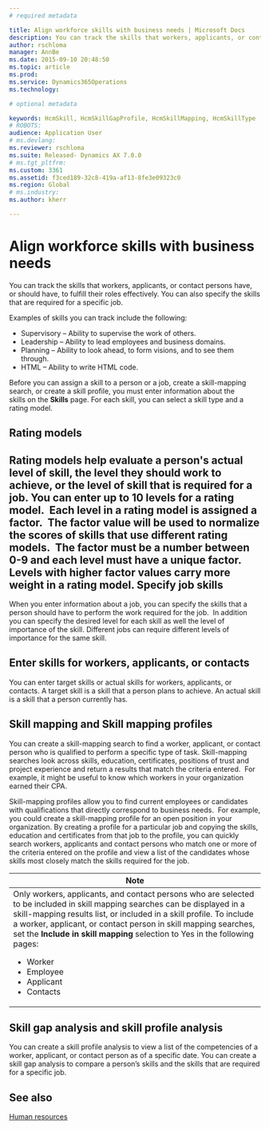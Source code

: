 ```yaml
---
# required metadata

title: Align workforce skills with business needs | Microsoft Docs
description: You can track the skills that workers, applicants, or contact persons have, or should have, to fulfill their roles effectively. You can also specify the skills that are required for a specific job.
author: rschloma
manager: AnnBe
ms.date: 2015-09-10 20:48:50
ms.topic: article
ms.prod: 
ms.service: Dynamics365Operations
ms.technology: 

# optional metadata

keywords: HcmSkill, HcmSkillGapProfile, HcmSkillMapping, HcmSkillType
# ROBOTS: 
audience: Application User
# ms.devlang: 
ms.reviewer: rschloma
ms.suite: Released- Dynamics AX 7.0.0
# ms.tgt_pltfrm: 
ms.custom: 3361
ms.assetid: f3ced189-32c8-419a-af13-8fe3e09323c0
ms.region: Global
# ms.industry: 
ms.author: kherr

---
```


# Align workforce skills with business needs

You can track the skills that workers, applicants, or contact persons have, or should have, to fulfill their roles effectively. You can also specify the skills that are required for a specific job.

Examples of skills you can track include the following:
-   Supervisory – Ability to supervise the work of others.
-   Leadership – Ability to lead employees and business domains.
-   Planning – Ability to look ahead, to form visions, and to see them through.
-   HTML – Ability to write HTML code.

Before you can assign a skill to a person or a job, create a skill-mapping search, or create a skill profile, you must enter information about the skills on the **Skills** page. For each skill, you can select a skill type and a rating model.

## Rating models
Rating models help evaluate a person's actual level of skill, the level they should work to achieve, or the level of skill that is required for a job. You can enter up to 10 levels for a rating model.  Each level in a rating model is assigned a factor.  The factor value will be used to normalize the scores of skills that use different rating models.  The factor must be a number between 0-9 and each level must have a unique factor.  Levels with higher factor values carry more weight in a rating model.
 Specify job skills
-------------------

When you enter information about a job, you can specify the skills that a person should have to perform the work required for the job.  In addition you can specify the desired level for each skill as well the level of importance of the skill. Different jobs can require different levels of importance for the same skill.

## Enter skills for workers, applicants, or contacts
You can enter target skills or actual skills for workers, applicants, or contacts. A target skill is a skill that a person plans to achieve. An actual skill is a skill that a person currently has.

## Skill mapping and Skill mapping profiles
You can create a skill-mapping search to find a worker, applicant, or contact person who is qualified to perform a specific type of task. Skill-mapping searches look across skills, education, certificates, positions of trust and project experience and return a results that match the criteria entered.  For example, it might be useful to know which workers in your organization earned their CPA.

Skill-mapping profiles allow you to find current employees or candidates with qualifications that directly correspond to business needs.  For example, you could create a skill-mapping profile for an open position in your organization. By creating a profile for a particular job and copying the skills, education and certificates from that job to the profile, you can quickly search workers, applicants and contact persons who match one or more of the criteria entered on the profile and view a list of the candidates whose skills most closely match the skills required for the job.
<table>
<colgroup>
<col width="100%" />
</colgroup>
<thead>
<tr class="header">
<th><strong>Note</strong></th>
</tr>
</thead>
<tbody>
<tr class="odd">
<td>Only workers, applicants, and contact persons who are selected to be included in skill mapping searches can be displayed in a skill-mapping results list, or included in a skill profile. To include a worker, applicant, or contact person in skill mapping searches, set the <strong>Include in skill mapping</strong> selection to Yes in the following pages:
<ul>
<li>Worker</li>
<li>Employee</li>
<li>Applicant</li>
<li>Contacts</li>
</ul></td>
</tr>
</tbody>
</table>

## Skill gap analysis and skill profile analysis
You can create a skill profile analysis to view a list of the competencies of a worker, applicant, or contact person as of a specific date. You can create a skill gap analysis to compare a person’s skills and the skills that are required for a specific job.  



See also
--------

[Human resources](https://ax.help.dynamics.com/en/wiki/human-recources/)

